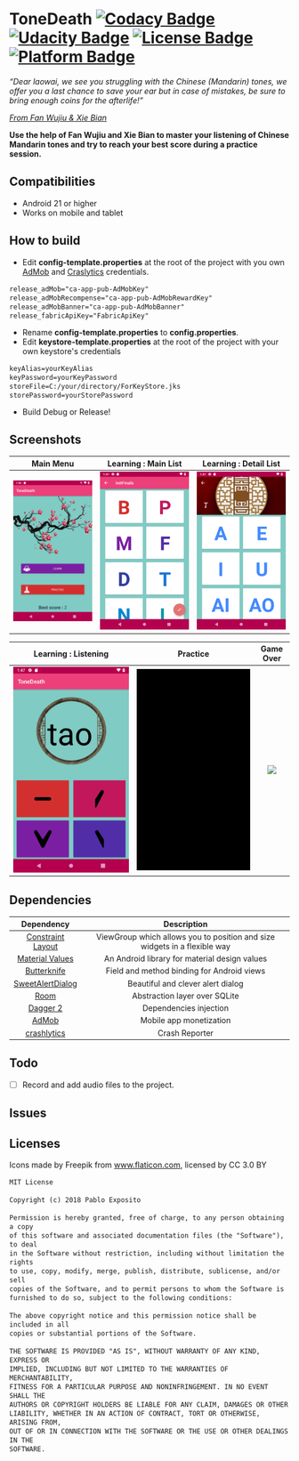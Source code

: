 # ToneDeath [![Codacy Badge](https://api.codacy.com/project/badge/Grade/5c2016587d3c40afb3d653074eb47f3b)](https://www.codacy.com/project/soundlicious/ToneDeath/dashboard?utm_source=github.com&amp;utm_medium=referral&amp;utm_content=soundlicious/ToneDeath&amp;utm_campaign=Badge_Grade_Dashboard) [![Udacity Badge](https://badgen.net/badge/udacity/Android%20Nanodegree/blue)](https://www.udacity.com/nanodegree) [![License Badge](https://badgen.net/badge/license/MIT/green)](https://github.com/soundlicious/ToneDeath/blob/master/LICENSE) [![Platform Badge](https://badgen.net/badge/platform/Android/green)]()

*“Dear laowai, we see you struggling with the Chinese (Mandarin) tones, we offer you a last chance to save your ear but in case of mistakes, be sure to bring enough coins for the afterlife!”*

*[From Fan Wujiu & Xie Bian](https://en.wikipedia.org/wiki/Heibai_Wuchang)*


**Use the help of Fan Wujiu and Xie Bian to master your listening of Chinese Mandarin tones and try to reach your best score during a practice session.**

## Compatibilities

* Android 21 or higher
* Works on mobile and tablet

## How to build

* Edit **config-template.properties** at the root of the project with you own [AdMob](https://firebase.google.com/docs/admob/android/quick-start) and [Craslytics](https://firebase.google.com/docs/crashlytics/get-started) credentials.
```
release_adMob="ca-app-pub-AdMobKey"
release_adMobRecompense="ca-app-pub-AdMobRewardKey"
release_adMobBanner="ca-app-pub-AdMobBanner"
release_fabricApiKey="FabricApiKey"
```

* Rename  **config-template.properties** to **config.properties**.
* Edit **keystore-template.properties** at the root of the project with your own keystore's credentials
```
keyAlias=yourKeyAlias
keyPassword=yourKeyPassword
storeFile=C:/your/directory/ForKeyStore.jks
storePassword=yourStorePassword
```
* Build Debug or Release!

## Screenshots

Main Menu            |  Learning : Main List |  Learning : Detail List
:-------------------------:|:-------------------------:|:-------------------------:
![](readme-res/MainMenu-Mobile.png)  |  ![](readme-res/Learning-MainList-Mobile.png) |  ![](readme-res/Learning_DetailList-Mobile.png)

Learning : Listening             |  Practice |  Game Over
:-------------------------:|:-------------------------:|:-------------------------:
![](readme-res/Learning-Listening-Mobile.png)  |  ![](readme-res/Practice-Mobile.gif) |  ![](readme-res/GameOver-Mobile.gif)

## Dependencies

Dependency          |  Description
:-------------------------:|:-------------------------:
[Constraint Layout](https://developer.android.com/reference/android/support/constraint/ConstraintLayout) | ViewGroup which allows you to position and size widgets in a flexible way
[Material Values](https://github.com/AoDevBlue/MaterialValues) | An Android library for material design values
[Butterknife](https://jakewharton.github.io/butterknife/) | Field and method binding for Android views
[SweetAlertDialog](https://github.com/thomper/sweet-alert-dialog) | Beautiful and clever alert dialog
[Room](https://developer.android.com/topic/libraries/architecture/room) |  Abstraction layer over SQLite
[Dagger 2](https://google.github.io/dagger/) | Dependencies injection
[AdMob](https://www.google.com/admob/) | Mobile app monetization
[crashlytics](http://try.crashlytics.com/) | Crash Reporter



## Todo

- [ ] Record and add audio files to the project.

## Issues

## Licenses

Icons made by Freepik from www.flaticon.com, licensed by CC 3.0 BY

```
MIT License

Copyright (c) 2018 Pablo Exposito

Permission is hereby granted, free of charge, to any person obtaining a copy
of this software and associated documentation files (the "Software"), to deal
in the Software without restriction, including without limitation the rights
to use, copy, modify, merge, publish, distribute, sublicense, and/or sell
copies of the Software, and to permit persons to whom the Software is
furnished to do so, subject to the following conditions:

The above copyright notice and this permission notice shall be included in all
copies or substantial portions of the Software.

THE SOFTWARE IS PROVIDED "AS IS", WITHOUT WARRANTY OF ANY KIND, EXPRESS OR
IMPLIED, INCLUDING BUT NOT LIMITED TO THE WARRANTIES OF MERCHANTABILITY,
FITNESS FOR A PARTICULAR PURPOSE AND NONINFRINGEMENT. IN NO EVENT SHALL THE
AUTHORS OR COPYRIGHT HOLDERS BE LIABLE FOR ANY CLAIM, DAMAGES OR OTHER
LIABILITY, WHETHER IN AN ACTION OF CONTRACT, TORT OR OTHERWISE, ARISING FROM,
OUT OF OR IN CONNECTION WITH THE SOFTWARE OR THE USE OR OTHER DEALINGS IN THE
SOFTWARE.
```
